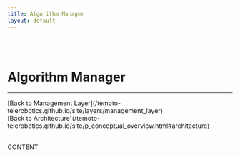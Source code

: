 ```yaml
---
title: Algorithm Manager
layout: default
---
```


<br><br>

# Algorithm Manager
<hr>
[Back to Management Layer](/temoto-telerobotics.github.io/site/layers/management_layer) <br>
[Back to Architecture](/temoto-telerobotics.github.io/site/p_conceptual_overview.html#architecture) <br>
<br>

CONTENT
